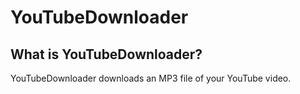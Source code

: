 # YouTubeDownloader

## What is YouTubeDownloader?
YouTubeDownloader downloads an MP3 file of your YouTube video.

